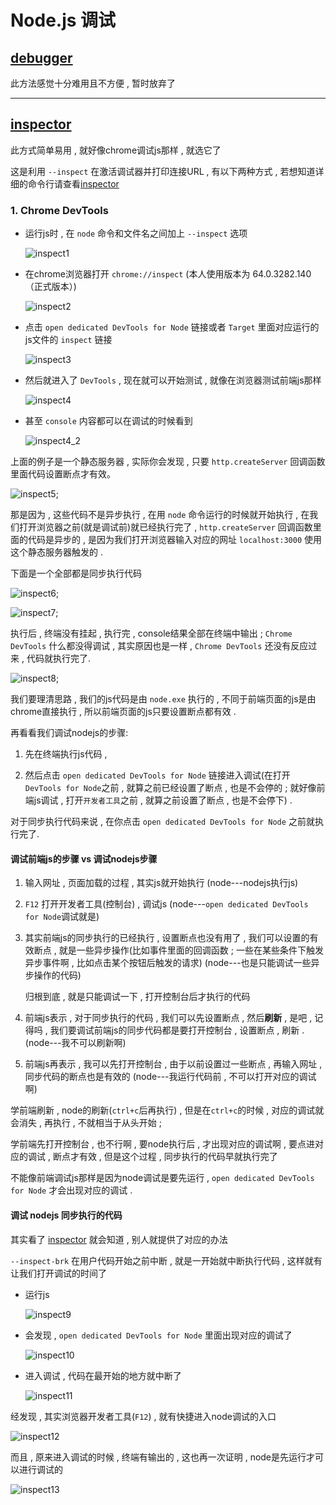 # Node.js 调试

## [debugger](https://nodejs.org/api/debugger.html)

此方法感觉十分难用且不方便 , 暂时放弃了

---

## [inspector](inspector_chinese.md)

此方式简单易用 , 就好像chrome调试js那样 , 就选它了

这是利用 `--inspect` 在激活调试器并打印连接URL , 有以下两种方式 , 若想知道详细的命令行请查看[inspector](inspector_chinese.md)

### 1. Chrome DevTools

* 运行js时 , 在 `node` 命令和文件名之间加上 `--inspect` 选项

    ![inspect1](./md_img/inspect01.png)

* 在chrome浏览器打开 `chrome://inspect` (本人使用版本为 64.0.3282.140（正式版本）)

    ![inspect2](./md_img/inspect02.png)

* 点击 `open dedicated DevTools for Node` 链接或者 `Target` 里面对应运行的js文件的 `inspect` 链接

    ![inspect3](./md_img/inspect03.png)

* 然后就进入了 `DevTools` , 现在就可以开始测试 , 就像在浏览器测试前端js那样

    ![inspect4](./md_img/inspect04.png)

* 甚至 `console` 内容都可以在调试的时候看到

    ![inspect4_2](./md_img/inspect04_02.png)

上面的例子是一个静态服务器 , 实际你会发现 , 只要 `http.createServer` 回调函数里面代码设置断点才有效。

![inspect5](./md_img/inspect05.png);

那是因为 , 这些代码不是异步执行 , 在用 `node` 命令运行的时候就开始执行 , 在我们打开浏览器之前(就是调试前)就已经执行完了 , `http.createServer` 回调函数里面的代码是异步的 , 是因为我们打开浏览器输入对应的网址 `localhost:3000` 使用这个静态服务器触发的 . 

下面是一个全部都是同步执行代码

![inspect6](./md_img/inspect06.png);

![inspect7](./md_img/inspect07.png);

执行后 , 终端没有挂起 , 执行完 , console结果全部在终端中输出 ; `Chrome DevTools` 什么都没得调试 , 其实原因也是一样 , `Chrome DevTools` 还没有反应过来 , 代码就执行完了.

![inspect8](./md_img/inspect08.png);

我们要理清思路 , 我们的js代码是由 `node.exe` 执行的 , 不同于前端页面的js是由chrome直接执行 , 所以前端页面的js只要设置断点都有效 . 

再看看我们调试nodejs的步骤:

1. 先在终端执行js代码 ,  

2. 然后点击 `open dedicated DevTools for Node` 链接进入调试(在打开`DevTools for Node`之前 , 就算之前已经设置了断点 , 也是不会停的 ; 就好像前端js调试 , 打开`开发者工具`之前 , 就算之前设置了断点 , 也是不会停下) .

对于同步执行代码来说 , 在你点击 `open dedicated DevTools for Node` 之前就执行完了.

#### 调试前端js的步骤 vs 调试nodejs步骤

1. 输入网址 , 页面加载的过程 , 其实js就开始执行 (node---nodejs执行js)

2. `F12` 打开开发者工具(控制台) , 调试js (node---`open dedicated DevTools for Node`调试就是)

3. 其实前端js的同步执行的已经执行 , 设置断点也没有用了 , 我们可以设置的有效断点 , 就是一些异步操作(比如事件里面的回调函数 ; 一些在某些条件下触发异步事件啊 , 比如点击某个按钮后触发的请求) (node---也是只能调试一些异步操作的代码)

    归根到底 , 就是只能调试一下 , 打开控制台后才执行的代码

4. 前端js表示 , 对于同步执行的代码 , 我们可以先设置断点 , 然后**刷新** , 是吧 , 记得吗 , 我们要调试前端js的同步代码都是要打开控制台 , 设置断点 , 刷新 . (node---我不可以刷新啊)

5. 前端js再表示 , 我可以先打开控制台 , 由于以前设置过一些断点 , 再输入网址 , 同步代码的断点也是有效的 (node---我运行代码前 , 不可以打开对应的调试啊)

学前端刷新 , node的刷新(`ctrl+c`后再执行) , 但是在`ctrl+c`的时候 , 对应的调试就会消失 , 再执行 , 不就相当于从头开始 ; 

学前端先打开控制台 , 也不行啊 , 要node执行后 , 才出现对应的调试啊 , 要点进对应的调试 , 断点才有效 , 但是这个过程 , 同步执行的代码早就执行完了

不能像前端调试js那样是因为node调试是要先运行 , `open dedicated DevTools for Node` 才会出现对应的调试 . 

#### 调试 nodejs 同步执行的代码

其实看了 [inspector](inspector_chinese.md) 就会知道 , 别人就提供了对应的办法

`--inspect-brk` 在用户代码开始之前中断 , 就是一开始就中断执行代码 , 这样就有让我们打开调试的时间了

* 运行js

    ![inspect9](./md_img/inspect09.png)

* 会发现 , `open dedicated DevTools for Node` 里面出现对应的调试了

    ![inspect10](./md_img/inspect10.png)

* 进入调试 , 代码在最开始的地方就中断了

    ![inspect11](./md_img/inspect11.png)

经发现 , 其实浏览器开发者工具(`F12`) , 就有快捷进入node调试的入口

![inspect12](./md_img/inspect12.png)

而且 , 原来进入调试的时候 , 终端有输出的 , 这也再一次证明 , node是先运行才可以进行调试的

![inspect13](./md_img/inspect13.png)

    
    

    







